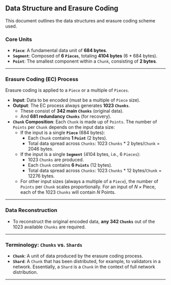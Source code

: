 ## Data Structure and Erasure Coding

This document outlines the data structures and erasure coding scheme used.

### Core Units

* **`Piece`**: A fundamental data unit of **684 bytes**.
* **`Segment`**: Composed of **6 `Pieces`**, totaling **4104 bytes** (6 * 684 bytes).
* **`Point`**: The smallest component within a `Chunk`, consisting of **2 bytes**.

---

### Erasure Coding (EC) Process

Erasure coding is applied to a `Piece` or a multiple of `Pieces`.

* **Input**: Data to be encoded (must be a multiple of `Piece` size).
* **Output**: The EC process always generates **1023 `Chunks`**.
    * These consist of **342 main `Chunks`** (original data).
    * And **681 redundancy `Chunks`** (for recovery).
* **`Chunk` Composition**: Each `Chunk` is made up of `Points`. The number of `Points` per `Chunk` depends on the input data size:
    * If the input is a single **`Piece`** (684 bytes):
        * Each `Chunk` contains **1 `Point`** (2 bytes).
        * Total data spread across `Chunks`: 1023 `Chunks` * 2 bytes/`Chunk` = 2046 bytes.
    * If the input is a single **`Segment`** (4104 bytes, i.e., 6 `Pieces`):
        * 1023 `Chunks` are produced.
        * Each `Chunk` contains **6 `Points`** (12 bytes).
        * Total data spread across `Chunks`: 1023 `Chunks` * 12 bytes/`Chunk` = 12276 bytes.
    * For other input sizes (always a multiple of a `Piece`), the number of `Points` per `Chunk` scales proportionally. For an input of $N \times \text{Piece}$, each of the 1023 `Chunks` will contain $N \text{ Points}$.

---

### Data Reconstruction

* To reconstruct the original encoded data, **any 342 `Chunks`** out of the 1023 available `Chunks` are required.

---

### Terminology: `Chunks` vs. `Shards`

* **`Chunk`**: A unit of data produced by the erasure coding process.
* **`Shard`**: A `Chunk` that has been distributed, for example, to validators in a network. Essentially, a `Shard` is a `Chunk` in the context of full network distribution.

---
